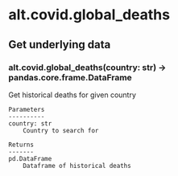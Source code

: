# alt.covid.global_deaths

## Get underlying data 
### alt.covid.global_deaths(country: str) -> pandas.core.frame.DataFrame

Get historical deaths for given country

    Parameters
    ----------
    country: str
        Country to search for

    Returns
    -------
    pd.DataFrame
        Dataframe of historical deaths
